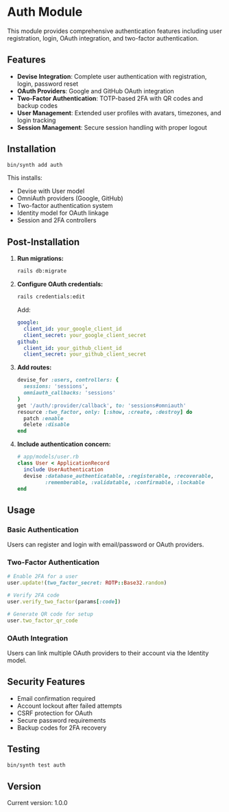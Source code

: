 # Auth Module

This module provides comprehensive authentication features including user registration, login, OAuth integration, and two-factor authentication.

## Features

- **Devise Integration**: Complete user authentication with registration, login, password reset
- **OAuth Providers**: Google and GitHub OAuth integration
- **Two-Factor Authentication**: TOTP-based 2FA with QR codes and backup codes
- **User Management**: Extended user profiles with avatars, timezones, and login tracking
- **Session Management**: Secure session handling with proper logout

## Installation

```bash
bin/synth add auth
```

This installs:
- Devise with User model
- OmniAuth providers (Google, GitHub)
- Two-factor authentication system
- Identity model for OAuth linkage
- Session and 2FA controllers

## Post-Installation

1. **Run migrations:**
   ```bash
   rails db:migrate
   ```

2. **Configure OAuth credentials:**
   ```bash
   rails credentials:edit
   ```
   Add:
   ```yaml
   google:
     client_id: your_google_client_id
     client_secret: your_google_client_secret
   github:
     client_id: your_github_client_id
     client_secret: your_github_client_secret
   ```

3. **Add routes:**
   ```ruby
   devise_for :users, controllers: { 
     sessions: 'sessions',
     omniauth_callbacks: 'sessions'
   }
   get '/auth/:provider/callback', to: 'sessions#omniauth'
   resource :two_factor, only: [:show, :create, :destroy] do
     patch :enable
     delete :disable
   end
   ```

4. **Include authentication concern:**
   ```ruby
   # app/models/user.rb
   class User < ApplicationRecord
     include UserAuthentication
     devise :database_authenticatable, :registerable, :recoverable, 
            :rememberable, :validatable, :confirmable, :lockable
   end
   ```

## Usage

### Basic Authentication
Users can register and login with email/password or OAuth providers.

### Two-Factor Authentication
```ruby
# Enable 2FA for a user
user.update!(two_factor_secret: ROTP::Base32.random)

# Verify 2FA code
user.verify_two_factor(params[:code])

# Generate QR code for setup
user.two_factor_qr_code
```

### OAuth Integration
Users can link multiple OAuth providers to their account via the Identity model.

## Security Features

- Email confirmation required
- Account lockout after failed attempts
- CSRF protection for OAuth
- Secure password requirements
- Backup codes for 2FA recovery

## Testing

```bash
bin/synth test auth
```

## Version

Current version: 1.0.0